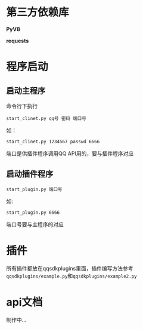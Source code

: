 # 第三方依赖库

**PyV8**

**requests**

# 程序启动

## 启动主程序

命令行下执行

    start_clinet.py qq号 密码 端口号

如：
    
    start_clinet.py 1234567 passwd 6666

端口是供插件程序调用QQ API用的，要与插件程序对应

## 启动插件程序

    start_plugin.py 端口号

如:

    start_plugin.py 6666

端口号要与主程序的对应

# 插件

所有插件都放在qqsdkplugins里面，插件编写方法参考`qqsdkplugins/example.py`和`qqsdkplugins/example2.py`

# api文档

制作中...

